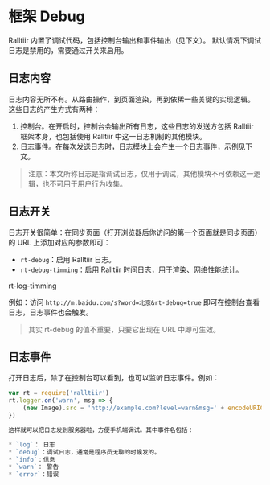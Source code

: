 # 框架 Debug

Ralltiir 内置了调试代码，包括控制台输出和事件输出（见下文）。
默认情况下调试日志是禁用的，需要通过开关来启用。

## 日志内容

日志内容无所不有。从路由操作，到页面渲染，再到依稀一些关键的实现逻辑。
这些日志的产生方式有两种：

1. 控制台。在开启时，控制台会输出所有日志，这些日志的发送方包括 Ralltiir 框架本身，也包括使用 Ralltiir 中这一日志机制的其他模块。
2. 日志事件。在每次发送日志时，日志模块上会产生一个日志事件，示例见下文。

> 注意：本文所称日志是指调试日志，仅用于调试，其他模块不可依赖这一逻辑，也不可用于用户行为收集。

## 日志开关

日志开关很简单：在同步页面（打开浏览器后你访问的第一个页面就是同步页面）的 URL 上添加对应的参数即可：

* `rt-debug`：启用 Ralltiir 日志。
* `rt-debug-timming`：启用 Ralltiir 时间日志，用于渲染、网络性能统计。

rt-log-timming

例如：访问 `http://m.baidu.com/s?word=北京&rt-debug=true` 即可在控制台查看日志，日志事件也会触发。

> 其实 rt-debug 的值不重要，只要它出现在 URL 中即可生效。

## 日志事件

打开日志后，除了在控制台可以看到，也可以监听日志事件。例如：

```javascript
var rt = require('ralltiir')
rt.logger.on('warn', msg => {
    (new Image).src = 'http://example.com?level=warn&msg=' + encodeURIComponent(msg)
})

这样就可以把日志发到服务器啦，方便手机端调试。其中事件名包括：

* `log`： 日志
* `debug`：调试日志，通常是程序员无聊的时候发的。
* `info`：信息
* `warn`： 警告
* `error`：错误

